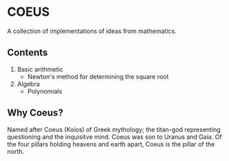 # COEUS
A collection of implementations of ideas from mathematics.

## Contents
1. Basic arithmetic
   - Newton's method for determining the square root
2. Algebra
   - Polynomials
## Why Coeus?
Named after Coeus (Koios) of Greek mythology; the titan-god representing questioning and the inquisitve mind. Coeus was son to Uranus and Gaia. Of the four pillars holding heavens and earth apart, Coeus is the pillar of the north.

